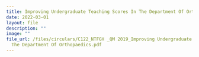 ```yaml
---
title: Improving Undergraduate Teaching Scores In The Department Of Orthopaedics
date: 2022-03-01
layout: file
description: ""
image: ""
file_url: /files/circulars/C122_NTFGH _QM 2019_Improving Undergraduate Teaching Scores In
  The Department Of Orthopaedics.pdf
---
```

